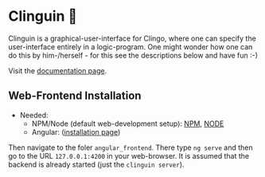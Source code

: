 # Clinguin :penguin: 

Clinguin is a graphical-user-interface for Clingo, where one can specify the user-interface entirely in a logic-program. One might wonder how one can do this by him-/herself - for this see the descriptions below and have fun :-)

Visit the [documentation page](https://clinguin.readthedocs.io/en/latest/clinguin/installation.html).

## Web-Frontend Installation

- Needed:
    - NPM/Node (default web-development setup):  [NPM](https://docs.npmjs.com/downloading-and-installing-node-js-and-npm), [NODE](https://nodejs.org/en/download)
    - Angular: ([installation page](https://angular.io/guide/setup-local))

Then navigate to the foler `angular_frontend`. There type `ng serve` and then go to the URL `127.0.0.1:4200` in your web-browser.
It is assumed that the backend is already started (just the `clinguin server`).




